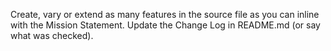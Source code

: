 Create, vary or extend as many features in the source file as you can inline with the Mission Statement. Update the Change Log in README.md (or say what was checked).
